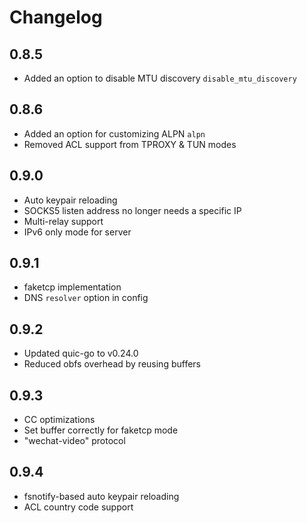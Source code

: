# Changelog

## 0.8.5

- Added an option to disable MTU discovery `disable_mtu_discovery`

## 0.8.6

- Added an option for customizing ALPN `alpn`
- Removed ACL support from TPROXY & TUN modes

## 0.9.0

- Auto keypair reloading
- SOCKS5 listen address no longer needs a specific IP
- Multi-relay support
- IPv6 only mode for server

## 0.9.1

- faketcp implementation
- DNS `resolver` option in config

## 0.9.2

- Updated quic-go to v0.24.0
- Reduced obfs overhead by reusing buffers

## 0.9.3

- CC optimizations
- Set buffer correctly for faketcp mode
- "wechat-video" protocol

## 0.9.4

- fsnotify-based auto keypair reloading
- ACL country code support